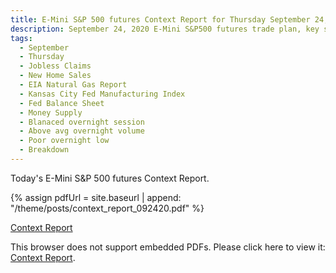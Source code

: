```yaml
---
title: E-Mini S&P 500 futures Context Report for Thursday September 24, 2020
description: September 24, 2020 E-Mini S&P500 futures trade plan, key support and resistance zones, and volatility analysis.
tags:
  - September
  - Thursday
  - Jobless Claims
  - New Home Sales
  - EIA Natural Gas Report
  - Kansas City Fed Manufacturing Index
  - Fed Balance Sheet
  - Money Supply
  - Blanaced overnight session
  - Above avg overnight volume
  - Poor overnight low
  - Breakdown
---
```


Today's E-Mini S&P 500 futures Context Report.

{% assign pdfUrl = site.baseurl | append: "/theme/posts/context_report_092420.pdf" %}

<a href="{{pdfUrl}}">Context Report</a>

<object data="{{pdfUrl}}" type="application/pdf" width="700px" height="700px">
    <p>This browser does not support embedded PDFs. Please click here to view it: <a href="{{pdfUrl}}">Context Report</a>.</p>
</object>

